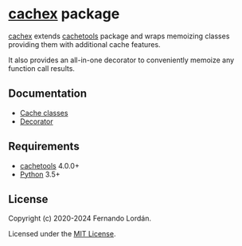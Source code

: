 <a id="top"></a>
[cachex] package
================

[cachex] extends [cachetools] package and wraps memoizing classes providing them with additional cache features.

It also provides an all-in-one decorator to conveniently memoize any function call results.

## Documentation
- [Cache classes]
- [Decorator]

## Requirements

- [cachetools] 4.0.0+
- [Python] 3.5+

## License

Copyright (c) 2020-2024 Fernando Lordán.

Licensed under the [MIT License].

[cachex]: ./README.md#top
[Cache classes]: ./caches.md#top
[Decorator]: ./decorator.md#top
[MIT License]: ./LICENSE
[cachetools]: https://github.com/tkem/cachetools/
[Python]: https://www.python.org/
